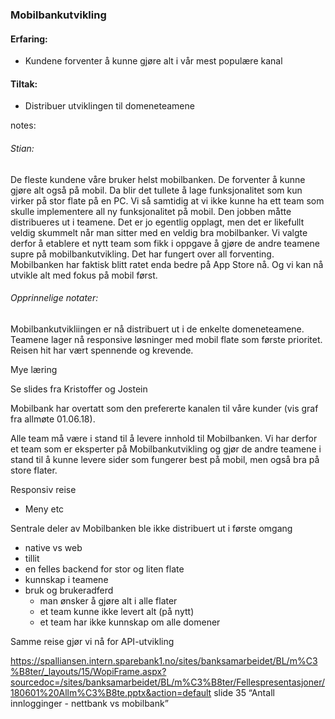 ### Mobilbankutvikling

#### Erfaring:
- Kundene forventer å kunne gjøre alt i vår mest populære kanal

#### Tiltak:
- Distribuer utviklingen til domeneteamene


notes:
###### Stian:

De fleste kundene våre bruker helst mobilbanken. De forventer å kunne gjøre alt også på mobil. Da blir det tullete å lage funksjonalitet som kun virker på stor flate på en PC. Vi så samtidig at vi ikke kunne ha ett team som skulle implementere all ny funksjonalitet på mobil. Den jobben måtte distribueres ut i teamene. 
Det er jo egentlig opplagt, men det er likefullt veldig skummelt når man sitter med en veldig bra mobilbanker. 
Vi valgte derfor å etablere et nytt team som fikk i oppgave å gjøre de andre teamene supre på mobilbankutvikling. Det har fungert over all forventing. Mobilbanken har faktisk blitt ratet enda bedre på App Store nå. Og vi kan nå utvikle alt med fokus på mobil først. 


###### Opprinnelige notater:

Mobilbankutvikliingen er nå distribuert ut i de enkelte domeneteamene. Teamene lager nå responsive løsninger med mobil flate som første prioritet. Reisen hit har vært spennende og krevende. 

Mye læring

Se slides fra Kristoffer og Jostein


Mobilbank har overtatt som den prefererte kanalen til våre kunder (vis graf fra allmøte 01.06.18).

Alle team må være i stand til å levere innhold til Mobilbanken. Vi har derfor et team som er eksperter på Mobilbankutvikling og gjør de andre teamene i stand til å kunne levere sider som fungerer best på mobil, men også bra på store flater. 

Responsiv reise
* Meny etc

Sentrale deler av Mobilbanken ble ikke distribuert ut i første omgang
* native vs web
* tillit
* en felles backend for stor og liten flate
* kunnskap i teamene
* bruk og brukeradferd
  * man ønsker å gjøre alt i alle flater
  * et team kunne ikke levert alt (på nytt)
  * et team har ikke kunnskap om alle domener

Samme reise gjør vi nå for API-utvikling

https://spalliansen.intern.sparebank1.no/sites/banksamarbeidet/BL/m%C3%B8ter/_layouts/15/WopiFrame.aspx?sourcedoc=/sites/banksamarbeidet/BL/m%C3%B8ter/Fellespresentasjoner/180601%20Allm%C3%B8te.pptx&action=default slide 35 “Antall innlogginger - nettbank vs mobilbank”